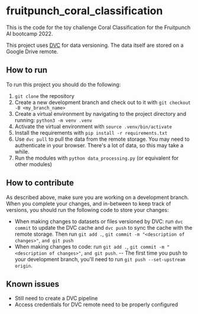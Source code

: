 # fruitpunch_coral_classification
This is the code for the toy challenge Coral Classification for the Fruitpunch AI bootcamp 2022. 

This project uses [DVC](dvc.org) for data versioning. The data itself are stored on a Google Drive remote.

## How to run

To run this project you should do the following:

1. `git clone` the repository
1. Create a new development branch and check out to it with `git checkout -B <my_branch_name>`
1. Create a virtual environment by navigating to the project directory and running: `python3 -m venv .venv`
1. Activate the virtual environment with `source .venv/bin/activate`
1. Install the requirements with `pip install -r requirements.txt`
1. Use `dvc pull` to pull the data from the remote storage. You may need to authenticate in your browser. There's a lot of data, so this may take a while.
1. Run the modules with `python data_processing.py` (or equivalent for other modules)


## How to contribute
As described above, make sure you are working on a development branch. When you complete your changes, and in-between to keep track of versions, you should run the following code to store your changes:

- When making changes to datasets or files versioned by DVC: run `dvc commit` to update the DVC cache and `dvc push` to sync the cache with the remote storage. Then run `git add .`, `git commit -m "<description of changes>"`, `and git push`
- When making changes to code: run `git add .`, `git commit -m "<description of changes>"`, `and git push`.
-- The first time you push to your development branch, you'll need to run `git push --set-upstream origin`.

## Known issues
- Still need to create a DVC pipeline
- Access credentials for DVC remote need to be properly configured
